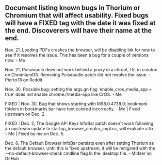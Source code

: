 ## Document listing known bugs in Thorium or Chromium that will affect usability. Fixed bugs will have a FIXED tag with the date it was fixed at the end. Discoverers will have their name at the end.

Nov. 21, Loading PDFs crashes the browser, will be disabling Ink for now to see if it resolves the issue. This has been a bug for a couple of versions now. - Me

Nov. 21, Pulseaudio does not work behind a proxy in a chroot, I.E. in crouton on ChromiumOS. Removing Pulseaudio patch did not resolve the issue. - Pierro78 on Reddit

Nov. 30, Possible bug; setting the args.gn flag 'enable_cros_media_app = true' does not enable chrome://media-app like CrOS. - Me

FIXED | Nov. 30, Bug that shows starting with M98.0.4738.0; bookmark folders in bookmarks bar have text colored incorrectly. - Me | Fixed upstream on Dec. 2.

FIXED | Dec. 2, The Google API Keys InfoBar patch doesn't work following an upstream update to startup_browser_creator_impl.cc, will evaluate a fix. - Me | Fixed by me on Dec. 5.

Dec. 6, The Default Browser InfoBar persists even after setting Thorium as the default browser. Until this is fixed upstream, it will be mitigated with the --no-default-browser-check cmdline flag in the .desktop file. - Midzer on GitHub
